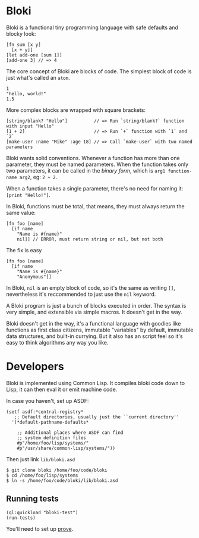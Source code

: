 # Bloki

Bloki is a functional tiny programming language with safe defaults and blocky look:

    [fn sum [x y]
      [x + y]]
    [let add-one [sum 1]]
    [add-one 3] // => 4

The core concept of Bloki are blocks of code. The simplest block of code is just what's called an `atom`.

    1
    "hello, world!"
    1.5

More complex blocks are wrapped with square brackets:

    [string/blank? "Hello"]          // => Run `string/blank?` function with input "Hello"
    [1 + 2]                          // => Run `+` function with `1` and `2`
    [make-user :name "Mike" :age 18] // => Call `make-user` with two named parameters
    
Bloki wants solid conventions. Whenever a function has more than one parameter, they must be named
parameters. When the function takes only two parameters, it can be called in the _binary form_, which is
`arg1 function-name arg2`, eg: `2 + 2`.

When a function takes a single parameter, there's no need for naming it: `[print "Hello!"]`.

In Bloki, functions must be total, that means, they must always return the same value:

    [fn foo [name]
      [if name
        "Name is #{name}"
        nil]] // ERROR, must return string or nil, but not both

The fix is easy

    [fn foo [name]
      [if name
        "Name is #{name}"
        "Anonymous"]]
        
In Bloki, `nil` is an empty block of code, so it's the same as writing `[]`, nevertheless it's
reccommended to just use the `nil` keyword.

A Bloki program is just a bunch of blocks executed in order. The syntax is very simple, and extensible via 
simple macros. It doesn't get in the way.

Bloki doesn't get in the way, it's a functional language with goodies like
functions as first class citizens, immutable "variables" by default, immutable
data structures, and built-in currying. But it also has an script feel so it's easy
to think algorithms any way you like.

# Developers
Bloki is implemented using Common Lisp. It compiles bloki code down to Lisp, it can then eval it or emit machine code.

In case you haven't, set up ASDF:

    (setf asdf:*central-registry*
       ;; Default directories, usually just the ``current directory''
      '(*default-pathname-defaults*
    
        ;; Additional places where ASDF can find
        ;; system definition files
        #p"/home/foo/lisp/systems/"
        #p"/usr/share/common-lisp/systems/"))

Then just link `lib/bloki.asd`

    $ git clone bloki /home/foo/code/bloki
    $ cd /home/foo/lisp/systems
    $ ln -s /home/foo/code/bloki/lib/bloki.asd

## Running tests

    (ql:quickload "bloki-test")
    (run-tests)
    
You'll need to set up [prove](https://github.com/fukamachi/prove).
